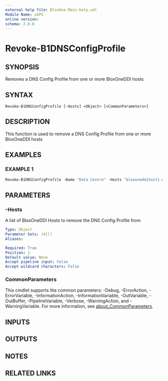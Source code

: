 ```yaml
---
external help file: BloxOne-Main-help.xml
Module Name: ibPS
online version:
schema: 2.0.0
---
```


# Revoke-B1DNSConfigProfile

## SYNOPSIS
Removes a DNS Config Profile from one or more BloxOneDDI hosts

## SYNTAX

```
Revoke-B1DNSConfigProfile [-Hosts] <Object> [<CommonParameters>]
```

## DESCRIPTION
This function is used to remove a DNS Config Profile from one or more BloxOneDDI hosts

## EXAMPLES

### EXAMPLE 1
```powershell
Revoke-B1DNSConfigProfile -Name "Data Centre" -Hosts "bloxoneddihost1.mydomain.corp","bloxoneddihost2.mydomain.corp"
```

## PARAMETERS

### -Hosts
A list of BloxOneDDI Hosts to remove the DNS Config Profile from

```yaml
Type: Object
Parameter Sets: (All)
Aliases:

Required: True
Position: 1
Default value: None
Accept pipeline input: False
Accept wildcard characters: False
```

### CommonParameters
This cmdlet supports the common parameters: -Debug, -ErrorAction, -ErrorVariable, -InformationAction, -InformationVariable, -OutVariable, -OutBuffer, -PipelineVariable, -Verbose, -WarningAction, and -WarningVariable. For more information, see [about_CommonParameters](http://go.microsoft.com/fwlink/?LinkID=113216).

## INPUTS

## OUTPUTS

## NOTES

## RELATED LINKS

